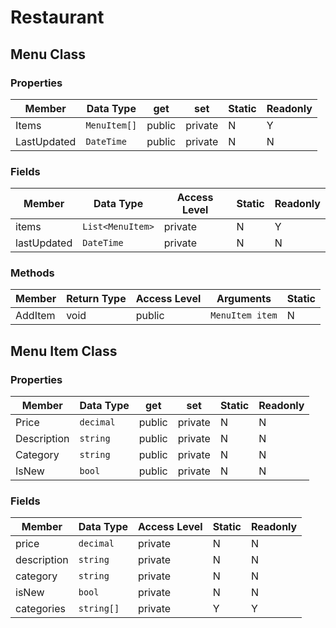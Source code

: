# Restaurant

## Menu Class

### Properties

| Member      | Data Type        | get    | set     | Static | Readonly |
| ----------- | ---------------- | ------ | ------- | ------ | -------- |
| Items       | `MenuItem[]`     | public | private | N      | Y        |
| LastUpdated | `DateTime`       | public | private | N      | N        |

### Fields

| Member      | Data Type        | Access Level | Static | Readonly |
| ----------- | ---------------- | ------------ | ------ | -------- |
| items       | `List<MenuItem>` | private      | N      | Y        |
| lastUpdated | `DateTime`       | private      | N      | N        |

### Methods

| Member  | Return Type | Access Level | Arguments       | Static |
| ------- | ----------- | ------------ | --------------- | ------ |
| AddItem | void        | public       | `MenuItem item` | N      |


## Menu Item Class

### Properties

| Member      | Data Type | get    | set     | Static | Readonly |
| ----------- | --------- | ------ | ------- | ------ | -------- |
| Price       | `decimal` | public | private | N      | N        |
| Description | `string`  | public | private | N      | N        |
| Category    | `string`  | public | private | N      | N        |
| IsNew       | `bool`    | public | private | N      | N        |

### Fields

| Member      | Data Type  | Access Level | Static | Readonly |
| ----------- | ---------- | ------------ | ------ | -------- |
| price       | `decimal`  | private      | N      | N        |
| description | `string`   | private      | N      | N        |
| category    | `string`   | private      | N      | N        |
| isNew       | `bool`     | private      | N      | N        |
| categories  | `string[]` | private      | Y      | Y        |